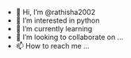 - 👋 Hi, I’m @rathisha2002
- 👀 I’m interested in python
- 🌱 I’m currently learning 
- 💞️ I’m looking to collaborate on ...
- 📫 How to reach me ...

<!---
rathisha2002/rathisha2002 is a ✨ special ✨ repository because its `README.md` (this file) appears on your GitHub profile.
You can click the Preview link to take a look at your changes.
--->
